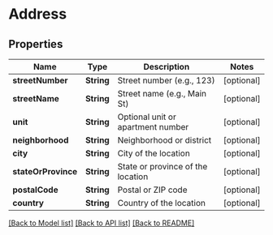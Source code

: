 # Address

## Properties
Name | Type | Description | Notes
------------ | ------------- | ------------- | -------------
**streetNumber** | **String** | Street number (e.g., 123) | [optional] 
**streetName** | **String** | Street name (e.g., Main St) | [optional] 
**unit** | **String** | Optional unit or apartment number | [optional] 
**neighborhood** | **String** | Neighborhood or district | [optional] 
**city** | **String** | City of the location | [optional] 
**stateOrProvince** | **String** | State or province of the location | [optional] 
**postalCode** | **String** | Postal or ZIP code | [optional] 
**country** | **String** | Country of the location | [optional] 

[[Back to Model list]](../README.md#documentation-for-models) [[Back to API list]](../README.md#documentation-for-api-endpoints) [[Back to README]](../README.md)


